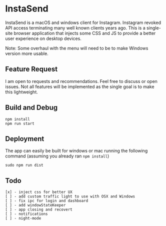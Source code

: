 # InstaSend

InstaSend is a macOS and windows client for Instagram. Instagram revoked API access terminating many well known clients years ago. This is a single-site browser application that injects some CSS and JS to provide a better user experience on desktop devices.

Note: Some overhaul with the menu will need to be to make Windows version more usable.

## Feature Request
I am open to requests and recommendations. Feel free to discuss or open issues. Not all features will be implemented as the single goal is to make this lightweight.

## Build and Debug
```
npm install
npm run start
```

## Deployment
The app can easily be built for windows or mac running the following command (assuming you already ran `npm install`)
```
sudo npm run dist
```

## Todo
```
[x] - inject css for better UX
[ ] - add custom traffic light to use with OSX and Windows
[ ] - fix ipc for login and dashboard
[ ] - add windowStateKeeper
[ ] - app closing and recovert
[ ] - notifications
[ ] - night-mode
```

